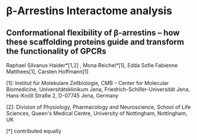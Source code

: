 # β-Arrestins Interactome analysis
## Conformational flexibility of β-arrestins – how these scaffolding proteins guide and transform the functionality of GPCRs

Raphael Silvanus Haider*[1,2] ,  Mona Reichel*[1], Edda Sofie Fabienne Matthees[1], Carsten Hoffmann[1]

[1]: Institut für Molekulare Zellbiologie, CMB – Center for Molecular Biomedicine, Universitätsklinikum Jena, Friedrich-Schiller-Universität Jena, Hans-Knöll Straße 2, D-07745 Jena, Germany

[2]: Division of Physiology, Pharmacology and Neuroscience, School of Life Sciences, Queen's Medical Centre, University of Nottingham, Nottingham, UK

[*] contributed equally
